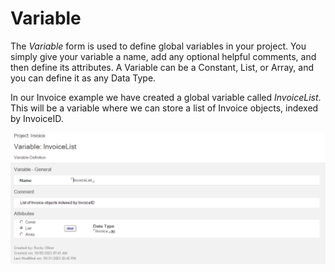 # Variable

The *Variable* form is used to define global variables in your project. You simply give your variable a name, add any optional helpful comments, and then define its attributes. A Variable can be a Constant, List, or Array, and you can define it as any Data Type.

In our Invoice example we have created a global variable called *InvoiceList*. This will be a variable where we can store a list of Invoice objects, indexed by InvoiceID.

![VSID VSS Variable Form](../../assets/images/howto/library/vss_variable.png)
